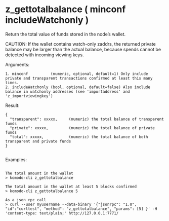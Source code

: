 # z_gettotalbalance ( minconf includeWatchonly )

Return the total value of funds stored in the node’s wallet.

CAUTION: If the wallet contains watch-only zaddrs, the returned private balance may be larger than the actual balance,
because spends cannot be detected with incoming viewing keys.


Arguments:
```
1. minconf          (numeric, optional, default=1) Only include private and transparent transactions confirmed at least this many times.
2. includeWatchonly (bool, optional, default=false) Also include balance in watchonly addresses (see 'importaddress' and 'z_importviewingkey')

```
Result:
```
{
  "transparent": xxxxx,     (numeric) the total balance of transparent funds
  "private": xxxxx,         (numeric) the total balance of private funds
  "total": xxxxx,           (numeric) the total balance of both transparent and private funds
}


```
Examples:
```

The total amount in the wallet
> komodo-cli z_gettotalbalance 

The total amount in the wallet at least 5 blocks confirmed
> komodo-cli z_gettotalbalance 5

As a json rpc call
> curl --user myusername --data-binary '{"jsonrpc": "1.0", "id":"curltest", "method": "z_gettotalbalance", "params": [5] }' -H 'content-type: text/plain;' http://127.0.0.1:7771/
```

